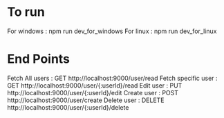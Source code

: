 # To run 
For windows : npm run dev_for_windows
For linux : npm run dev_for_linux

# End Points
Fetch All users : GET http://localhost:9000/user/read
Fetch specific user : GET http://localhost:9000/user/{:userId}/read
Edit user : PUT http://localhost:9000/user/{:userId}/edit
Create user : POST http://localhost:9000/user/create
Delete user : DELETE http://localhost:9000/user/{:userId}/delete